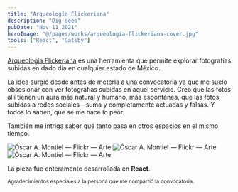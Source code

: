 ```yaml
---
title: "Arqueología Flickeriana"
description: "Dig deep"
pubDate: "Nov 11 2021"
heroImage: "@/pages/works/arqueologia-flickeriana-cover.jpg"
tools: ["React", "Gatsby"]
---
```


<a target="_blank" href="https://arqueologia-flickeriana.vercel.app/">Arqueología Flickeriana</a> es una herramienta que permite explorar fotografías subidas en dado día en cualquier estado de México.

La idea surgió desde antes de meterla a una convocatoria ya que me suelo obsesionar con ver fotografías subidas en aquel servicio. Creo que las fotos allí tienen un aura más natural y humano, más espontánea, que las fotos subidas a redes sociales—suma y completamente actuadas y falsas. Y todos lo saben, que se me hace lo peor.

También me intriga saber qué tanto pasa en otros espacios en el mismo tiempo.

<img class="blog-image" src="/images/works/arqueologia-flickeriana/óscar a montiel-flickr-1.png" alt="Óscar A. Montiel — Flickr — Arte">
<img class="blog-image" src="/images/works/arqueologia-flickeriana/óscar a montiel-flickr-2.png" alt="Óscar A. Montiel — Flickr — Arte">
<img class="blog-image" src="/images/works/arqueologia-flickeriana/óscar a montiel-flickr-3.png" alt="Óscar A. Montiel — Flickr — Arte">

La pieza fue enteramente desarrollada en **React**.

<small>Agradecimientos especiales a la persona que me compartió la convocatoria.</small>
